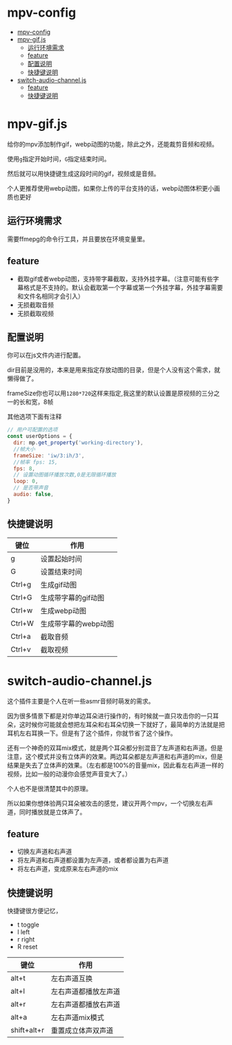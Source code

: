 # mpv-config
- [mpv-config](#mpv-config)
- [mpv-gif.js](#mpv-gifjs)
  - [运行环境需求](#运行环境需求)
  - [feature](#feature)
  - [配置说明](#配置说明)
  - [快捷键说明](#快捷键说明)
- [switch-audio-channel.js](#switch-audio-channeljs)
  - [feature](#feature-1)
  - [快捷键说明](#快捷键说明-1)

# mpv-gif.js

给你的mpv添加制作gif，webp动图的功能，除此之外，还能裁剪音频和视频。

使用`g`指定开始时间，`G`指定结束时间。

然后就可以用快捷键生成这段时间的gif，视频或是音频。

个人更推荐使用webp动图，如果你上传的平台支持的话，webp动图体积更小画质也更好

## 运行环境需求

需要ffmepg的命令行工具，并且要放在环境变量里。

## feature

* 截取gif或者webp动图，支持带字幕截取，支持外挂字幕。（注意可能有些字幕格式是不支持的。默认会截取第一个字幕或第一个外挂字幕，外挂字幕需要和文件名相同才会引入）
* 无损截取音频
* 无损截取视频

## 配置说明

你可以在js文件内进行配置。

dir目前是没用的，本来是用来指定存放动图的目录，但是个人没有这个需求，就懒得做了。

frameSize你也可以用`1280*720`这样来指定,我这里的默认设置是原视频的三分之一的长和宽，8帧

其他选项下面有注释

```javascript
// 用户可配置的选项
const userOptions = {
  dir: mp.get_property('working-directory'),
  //帧大小
  frameSize: 'iw/3:ih/3',
  //帧率 fps: 15,
  fps: 8,
  // 设置动图循环播放次数,0是无限循环播放
  loop: 0,
  // 是否带声音
  audio: false,
}
```

## 快捷键说明

| 键位   | 作用                 |
| ------ | -------------------- |
| g      | 设置起始时间         |
| G      | 设置结束时间         |
| Ctrl+g | 生成gif动图          |
| Ctrl+G | 生成带字幕的gif动图  |
| Ctrl+w | 生成webp动图         |
| Ctrl+W | 生成带字幕的webp动图 |
| Ctrl+a | 截取音频             |
| Ctrl+v | 截取视频             |





# switch-audio-channel.js

这个插件主要是个人在听一些asmr音频时萌发的需求。

因为很多情景下都是对你单边耳朵进行操作的，有时候就一直只攻击你的一只耳朵，这时候你可能就会想把左耳朵和右耳朵切换一下就好了，最简单的方法就是把耳机左右耳换一下。但是有了这个插件，你就节省了这个操作。

还有一个神奇的双耳mix模式，就是两个耳朵都分别混音了左声道和右声道。但是注意，这个模式并没有立体声的效果。两边耳朵都是左声道和右声道的mix，但是结果是失去了立体声的效果。（左右都是100%的音量mix，因此看左右声道一样的视频，比如一般的动漫你会感觉声音变大了。）

个人也不是很清楚其中的原理。

所以如果你想体验两只耳朵被攻击的感觉，建议开两个mpv，一个切换左右声道，同时播放就是立体声了。

## feature

* 切换左声道和右声道
* 将左声道和右声道都设置为左声道，或者都设置为右声道
* 将左右声道，变成原来左右声道的mix

## 快捷键说明

快捷键很方便记忆，

* t toggle
* l left
* r right
* R reset

| 键位        | 作用                 |
| ----------- | -------------------- |
| alt+t       | 左右声道互换         |
| alt+l       | 左右声道都播放左声道 |
| alt+r       | 左右声道都播放右声道 |
| alt+a       | 左右声道mix模式      |
| shift+alt+r | 重置成立体声双声道   |
